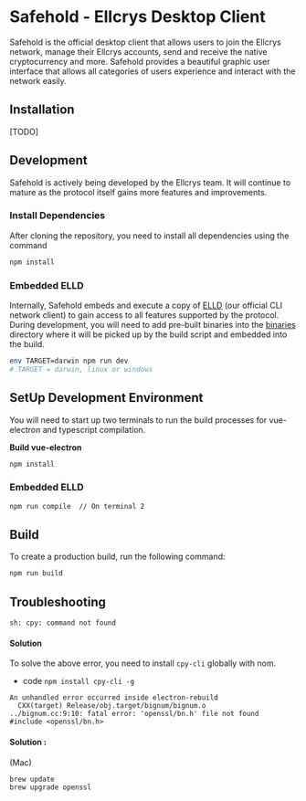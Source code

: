 # Safehold - Ellcrys Desktop Client

Safehold is the official desktop client that allows users to join the Ellcrys network, manage their Ellcrys accounts, send and receive
the native cryptocurrency and more. Safehold provides a beautiful graphic user interface that allows all categories of users experience and interact with the network easily.

## Installation

[TODO]

## Development

Safehold is actively being developed by the Ellcrys team. It will continue to mature as the protocol itself gains more features and improvements.

### Install Dependencies

After cloning the repository, you need to install all dependencies using the command

```bash
npm install
```

### Embedded ELLD

Internally, Safehold embeds and execute a copy of [ELLD](https://github.com/ellcrys/elld) (our official CLI network client) to gain access to all features supported by the protocol. During development, you will need to add pre-built binaries into the [binaries](https://github.com/ellcrys/safehold/tree/master/binaries) directory where it will be picked up by the build script and embedded into the build.

```bash
env TARGET=darwin npm run dev
# TARGET = darwin, linux or windows
```

## SetUp Development Environment

You will need to start up two terminals to run the build processes for vue-electron and typescript compilation.

**Build vue-electron**

```bash
npm install
```

### Embedded ELLD

```sh
npm run compile  // On terminal 2
```

## Build

To create a production build, run the following command:

```bash
npm run build
```

## Troubleshooting

```
sh: cpy: command not found
```

#### Solution

To solve the above error, you need to install `cpy-cli` globally with nom.

-   code `npm install cpy-cli -g`

```
An unhandled error occurred inside electron-rebuild
  CXX(target) Release/obj.target/bignum/bignum.o
../bignum.cc:9:10: fatal error: 'openssl/bn.h' file not found
#include <openssl/bn.h>
```

#### Solution :

(Mac)

```
brew update
brew upgrade openssl
```

